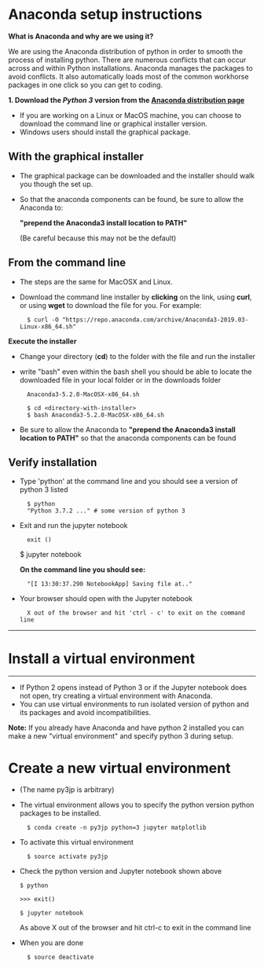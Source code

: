 # Anaconda setup instructions
**What is Anaconda and why are we using it?**

We are using the Anaconda distribution of python in order to smooth the process of installing python. There are numerous conflicts that can occur across and within Python installations. Anaconda manages the packages to avoid conflicts. It also automatically loads most of the common workhorse packages in one click so you can get to coding.

**1. Download the *Python 3* version from the [Anaconda distribution page](https://www.anaconda.com/download)**

* If you are working on a Linux or MacOS machine, you can choose to download the command line or graphical installer version.
* Windows users should install the graphical package.

## With the graphical installer

* The graphical package can be downloaded and the installer should walk you though the set up.

* So that the anaconda components can be found, be sure to allow the Anaconda to:

  **"prepend the Anaconda3 install location to PATH"** 

  (Be careful because this may not be the default)

## From the command line

* The steps are the same for MacOSX and Linux.
* Download the command line installer by **clicking** on the link, using **curl**, or using **wget** to download the file for you. For example:

		$ curl -O "https://repo.anaconda.com/archive/Anaconda3-2019.03-Linux-x86_64.sh"

**Execute the installer**

* Change your directory (**cd**) to the folder with the file and run the installer

* write "bash" even within the bash shell
you should be able to locate the downloaded file in your local folder or in the downloads folder

		Anaconda3-5.2.0-MacOSX-x86_64.sh
		
		$ cd <directory-with-installer>
		$ bash Anaconda3-5.2.0-MacOSX-x86_64.sh


* Be sure to allow the Anaconda to **"prepend the Anaconda3 install location to PATH"** so that the anaconda components can be found


## Verify installation

* Type 'python' at the command line and you should see a version of python 3 listed

		$ python
		"Python 3.7.2 ..." # some version of python 3

* Exit and run the jupyter notebook

		exit ()
	$ jupyter notebook
	
	**On the command line you should see:**


		"[I 13:30:37.290 NotebookApp] Saving file at.."

* Your browser should open with the Jupyter notebook

		X out of the browser and hit 'ctrl - c' to exit on the command line

______

# Install a virtual environment 
----

* If Python 2 opens instead of Python 3 or if the Jupyter notebook does not open, try creating a virtual environment with Anaconda.
* You can use virtual environments to run isolated version of python and its packages and avoid incompatibilities.

**Note:** If you already have Anaconda and have python 2 installed you can make a new "virtual environment" and specify python 3 during setup.

# Create a new virtual environment

* (The name py3jp is arbitrary)

* The virtual environment allows you to specify the python version python packages to be installed.

		$ conda create -n py3jp python=3 jupyter matplotlib

* To activate this virtual environment

		$ source activate py3jp

* Check the python version and Jupyter notebook shown above

    ```
    $ python
    
    >>> exit()
    
    $ jupyter notebook
    ```

    As above X out of the browser and hit ctrl-c to exit in the command line

* When you are done

		$ source deactivate
